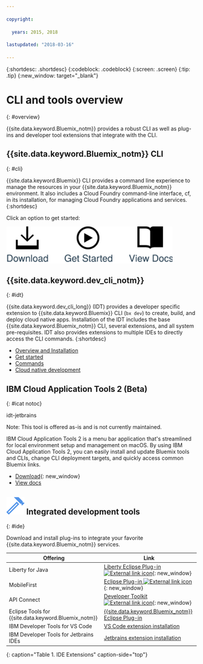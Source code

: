 ```yaml
---

copyright:

  years: 2015, 2018

lastupdated: "2018-03-16"

---
```


{:shortdesc: .shortdesc}
{:codeblock: .codeblock}
{:screen: .screen}
{:tip: .tip}
{:new_window: target="_blank"}

# CLI and tools overview
{: #overview}

{{site.data.keyword.Bluemix_notm}} provides a robust CLI as well as plug-ins and developer tool extensions that integrate with the CLI.

## {{site.data.keyword.Bluemix_notm}} CLI
{: #cli}

{{site.data.keyword.Bluemix}} CLI provides a command line experience to manage the resources in your {{site.data.keyword.Bluemix_notm}} environment. It also includes a Cloud Foundry command-line interface, cf, in its installation, for managing Cloud Foundry applications and services.
{:shortdesc}

Click an option to get started:

<img usemap="#home_map" border="0" class="image" id="image_ztx_crb_f1b" src="images/cli-image.svg" width="440" alt="Click an icon to get started quickly with {{site.data.keyword.Bluemix_notm}} CLI." style="width:440px;" />
<map name="home_map" id="home_map">
<area href="/docs/cli/reference/bluemix_cli/all_versions.html" alt="Download the {{site.data.keyword.Bluemix_notm}} CLI (Opens new page)" title="Download" shape="rect" coords="-7, -8, 108, 211" />
<area href="/docs/cli/reference/bluemix_cli/get_started.html" alt="Get started (Opens new page)" title="Get started" shape="rect" coords="155, -1, 289, 210" />
<area href="/docs/cli/reference/bluemix_cli/bx_cli.html" alt="View docs (Opens new page)" title="View docs" shape="rect" coords="326, -10, 448, 218" />
</map>

## {{site.data.keyword.dev_cli_notm}}
{: #idt}

{{site.data.keyword.dev_cli_long}} (IDT) provides a developer specific extension to {{site.data.keyword.Bluemix}} CLI (`bx dev`) to create, build, and deploy cloud native apps. Installation of the IDT includes the base {{site.data.keyword.Bluemix_notm}} CLI, several extensions, and all system pre-requisites. IDT also provides extensions to multiple IDEs to directly access the CLI commands.
{:shortdesc}

- [Overview and Installation](/docs/cli/idt/index.html)
- [Get started](/docs/cli/idt/index.html)
- [Commands](/docs/cli/idt/commands.html)
- [Cloud native development](/docs/cli/index.html)



## IBM Cloud Application Tools 2 (Beta)
{: #icat notoc}

idt-jetbrains

Note: This tool is offered as-is and is not currently maintained.

IBM Cloud Application Tools 2 is a menu bar application that's streamlined for local environment setup and management on macOS. By using IBM Cloud Application Tools 2, you can easily install and update Bluemix tools and CLIs, change CLI deployment targets, and quickly access common Bluemix links.

- [Download](http://ibm.biz/icat-2-download){: new_window}
- [View docs](/docs/cli/icat.html)


## ![](./images/Integrated_Dev_Tools.svg) Integrated development tools
{: #ide}

Download and install plug-ins to integrate your favorite {{site.data.keyword.Bluemix_notm}} services.


| Offering | Link |
|---------------------|-----------------|
| Liberty for Java | [Liberty Eclipse Plug-in ![External link icon](../icons/launch-glyph.svg)](https://developer.ibm.com/wasdev/downloads/liberty-profile-using-eclipse/){: new_window} |
| MobileFirst | [Eclipse Plug-in ![External link icon](../icons/launch-glyph.svg)](https://marketplace.eclipse.org/content/ibm-mobilefirst-platform-studio){: new_window} |
| API Connect | [Developer Toolkit ![External link icon](../icons/launch-glyph.svg)](/docs/services/apiconnect/creating_apis.html){: new_window} |
| Eclipse Tools for {{site.data.keyword.Bluemix_notm}} | [{{site.data.keyword.Bluemix_notm}} Eclipse Plug-in](/docs/manageapps/eclipsetools/eclipsetools.html) |
| IBM Developer Tools for VS Code | [VS Code extension installation](/idt/vscode.html) |
| IBM Developer Tools for Jetbrains IDEs | [Jetbrains extension installation](/idt/jetbrains.html) |
{: caption="Table 1. IDE Extensions" caption-side="top"}
